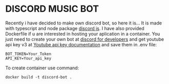 # DISCORD MUSIC BOT

Recently i have decided to make own discord bot, so here it is...
It is made with typescript and node package [discord js](https://discord.js.org/#/).
I have also provided Dockerfile if u are interested in hosting your aplication in a container.
You just need to create your own bot at [discord for developers](https://discord.com/developers/docs/intro) and get youtube api key v3 at [Youtube api key documentation](https://developers.google.com/youtube/v3/getting-started) and save them in .env file:

```
BOT_TOKEN=Your_Token
API_KEY=Your_api_key
```

To create container use command: <br>
```
docker build -t discord-bot .
```

